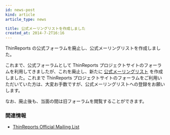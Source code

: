 ```yaml
---
id: news-post
kind: article
article_type: news

title: 公式メーリングリストを作成しました
created_at: 2014-7-2T16:16
---
```


ThinReports の公式フォーラムを廃止し、公式メーリングリストを作成しました。

これまで、公式フォーラムとして ThinReports プロジェクトサイトのフォーラムを利用してきましたが、これを廃止し、新たに [公式メーリングリスト](https://groups.google.com/forum/#!forum/thinreports) を作成しました。これまで ThinReports プロジェクトサイトのフォーラムをご利用いただいていた方は、大変お手数ですが、公式メーリングリストへの登録をお願いします。

なお、廃止後も、当面の間は旧フォーラムを閲覧することができます。

### 関連情報

  * [ThinReports Official Mailing List](https://groups.google.com/forum/#!forum/thinreports)